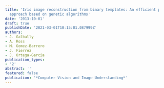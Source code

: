 ```yaml
---
title: 'Iris image reconstruction from binary templates: An efficient probabilistic
  approach based on genetic algorithms'
date: '2013-10-01'
draft: true
publishDate: '2021-03-01T10:15:01.087999Z'
authors:
- J. Galbally
- A. Ross
- M. Gomez-Barrero
- J. Fierrez
- J. Ortega-Garcia
publication_types:
- '2'
abstract: ''
featured: false
publication: '*Computer Vision and Image Understanding*'
---
```


